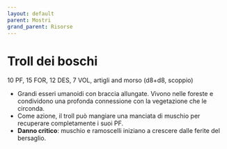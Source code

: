 ```yaml
---
layout: default
parent: Mostri
grand_parent: Risorse
---
```


# Troll dei boschi

10 PF, 15 FOR, 12 DES, 7 VOL, artigli and morso (d8+d8, scoppio)

- Grandi esseri umanoidi con braccia allungate. Vivono nelle foreste e condividono una profonda connessione con la vegetazione che le circonda.
- Come azione, il troll può mangiare una manciata di muschio per recuperare completamente i suoi PF.
- **Danno critico**: muschio e ramoscelli iniziano a crescere dalle ferite del bersaglio.
